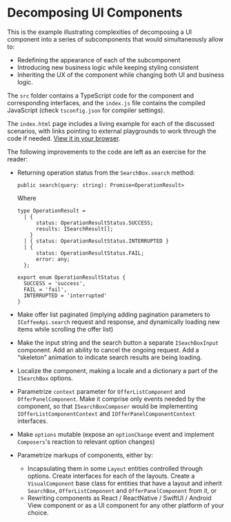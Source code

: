 # Decomposing UI Components

This is the example illustrating complexities of decomposing a UI component into a series of subcomponents that would simultaneously allow to:
  * Redefining the appearance of each of the subcomponent
  * Introducing new business logic while keeping styling consistent
  * Inheriting the UX of the component while changing both UI and business logic.

The `src` folder contains a TypeScript code for the component and corresponding interfaces, and the `index.js` file contains the compiled JavaScript (check `tsconfig.json` for compiler settings).

The `index.html` page includes a living example for each of the discussed scenarios, with links pointing to external playgrounds to work through the code if needed. [View it in your browser](https://twirl.github.io/examples/01.%20Decomposing%20UI%20Components/index.html).

The following improvements to the code are left as an exercise for the reader:
  * Returning operation status from the `SearchBox.search` method:
      ```
      public search(query: string): Promise<OperationResult>
      ```

      Where

      ```
      type OperationResult =
        | {
            status: OperationResultStatus.SUCCESS;
            results: ISearchResult[];
          }
        | { status: OperationResultStatus.INTERRUPTED }
        | {
            status: OperationResultStatus.FAIL;
            error: any;
        };

      export enum OperationResultStatus {
        SUCCESS = 'success',
        FAIL = 'fail',
        INTERRUPTED = 'interrupted'
      }
      ```

  * Make offer list paginated (implying adding pagination parameters to `ICoffeeApi.search` request and response, and dynamically loading new items while scrolling the offer list)

  * Make the input string and the search button a separate `ISeachBoxInput` component. Add an ability to cancel the ongoing request. Add a “skeleton” animation to indicate search results are being loading.

  * Localize the component, making a locale and a dictionary a part of the `ISearchBox` options.

  * Parametrize `context` parameter for `OfferListComponent` and `OfferPanelComponent`. Make it comprise only events needed by the component, so that `ISearchBoxComposer` would be implementing `IOfferListComponentContext` and `IOfferPanelComponentContext` interfaces.

  * Make `options` mutable (expose an `optionChange` event and implement `Composers`'s reaction to relevant option changes)

  * Parametrize markups of components, either by:
      * Incapsulating them in some `Layout` entities controlled through options. Create interfaces for each of the layouts. Create a `VisualComponent` base class for entities that have a layout and inherit `SearchBox`, `OfferListComponent` and `OfferPanelComponent` from it, or
      * Rewriting components as React / ReactNative / SwiftUI / Android View component or as a UI component for any other platform of your choice.
